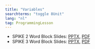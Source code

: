 ```yaml
---
title: "Variables"
searchterms: "toggle 8Unit"
lang: "nl"
tag: ProgrammingLesson
---
```

 <ul>
 <li class="ng-binding">SPIKE 2 Word Block Slides:
 <a href="ProgrammingLessons/Variables.pptx">PPTX</a>,
 <a href="ProgrammingLessons/Variables.pdf">PDF</a>
 </li>
 <li class="ng-binding">SPIKE 3 Word Block Slides:
 <a href="ProgrammingLessons/SP3Variables.pptx">PPTX</a>,
 <a href="ProgrammingLessons/SP3Variables.pdf">PDF</a>
 </li>
 </ul>
